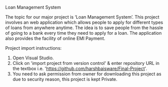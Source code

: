 Loan Management System

The topic for our major project is ‘Loan Management System’. This project involves an web application which allows people to apply for different types of loans from anywhere anytime. The idea is to save people from the hassle of going to a bank every time they need to apply for a loan. The application also provides the facility of online EMI Payment.

Project import instructions:
1) Open Visual Studio.
2) Click on 'import project from version control' & enter repository URL in the textbox i.e. 'https://github.com/harshbaisware/Final-Project'.
3) You need to ask permission from owner for downloading this project as due to security reason, this project is kept Private.
